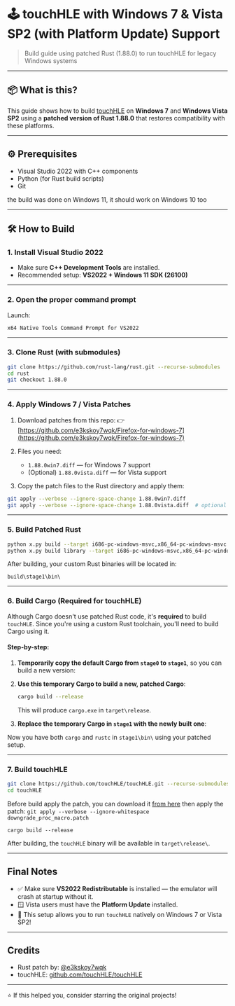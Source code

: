 


# 🕹️ touchHLE with Windows 7 & Vista SP2 (with Platform Update) Support  
> Build guide using patched Rust (1.88.0) to run touchHLE for legacy Windows systems

---

## 📦 What is this?

This guide shows how to build [touchHLE](https://github.com/touchHLE/touchHLE) on **Windows 7** and **Windows Vista SP2** using a **patched version of Rust 1.88.0** that restores compatibility with these platforms.

---

## ⚙️ Prerequisites

- Visual Studio 2022 with C++ components  
- Python (for Rust build scripts)  
- Git   

the build was done on Windows 11, it should work on Windows 10 too

---

## 🛠️ How to Build

### 1. Install Visual Studio 2022

- Make sure **C++ Development Tools** are installed.
- Recommended setup: **VS2022 + Windows 11 SDK (26100)**

---

### 2. Open the proper command prompt

Launch:  
```bash
x64 Native Tools Command Prompt for VS2022
````

---

### 3. Clone Rust (with submodules)

```bash
git clone https://github.com/rust-lang/rust.git --recurse-submodules
cd rust
git checkout 1.88.0
```

---

### 4. Apply Windows 7 / Vista Patches

1. Download patches from this repo:
   👉 [https://github.com/e3kskoy7wqk/Firefox-for-windows-7](https://github.com/e3kskoy7wqk/Firefox-for-windows-7)

2. Files you need:

   * `1.88.0win7.diff` — for Windows 7 support
   * (Optional) `1.88.0vista.diff` — for Vista support

3. Copy the patch files to the Rust directory and apply them:

```bash
git apply --verbose --ignore-space-change 1.88.0win7.diff
git apply --verbose --ignore-space-change 1.88.0vista.diff  # optional
```

---

### 5. Build Patched Rust

```bash
python x.py build --target i686-pc-windows-msvc,x86_64-pc-windows-msvc
python x.py build library --target i686-pc-windows-msvc,x86_64-pc-windows-msvc
```

After building, your custom Rust binaries will be located in:

```
build\stage1\bin\
```

---

### 6. Build Cargo (Required for touchHLE)

Although Cargo doesn't use patched Rust code, it's **required** to build `touchHLE`.
Since you're using a custom Rust toolchain, you'll need to build Cargo using it.

#### Step-by-step:

1. **Temporarily copy the default Cargo from `stage0` to `stage1`**, so you can build a new version:

2. **Use this temporary Cargo to build a new, patched Cargo**:

   ```bash
   cargo build --release
   ```

   This will produce `cargo.exe` in `target\release`.

3. **Replace the temporary Cargo in `stage1` with the newly built one**:

Now you have both `cargo` and `rustc` in `stage1\bin\` using your patched setup.

---

### 7. Build touchHLE

```bash
git clone https://github.com/touchHLE/touchHLE.git --recurse-submodules
cd touchHLE
```
Before build apply the patch, you can download it [from here](https://github.com/TimofeyLednev/touchHLE-win7/blob/main/downgrade_proc_macro.patch) then apply the patch: `git apply --verbose --ignore-whitespace downgrade_proc_macro.patch`
```
cargo build --release
```

After building, the `touchHLE` binary will be available in `target\release\`.

---

## Final Notes

* ✅ Make sure **VS2022 Redistributable** is installed — the emulator will crash at startup without it.
* 🪟 Vista users must have the **Platform Update** installed.
* 🚀 This setup allows you to run `touchHLE` natively on Windows 7 or Vista SP2!

---

## Credits

* Rust patch by: [@e3kskoy7wqk](https://github.com/e3kskoy7wqk)
* touchHLE: [github.com/touchHLE/touchHLE](https://github.com/touchHLE/touchHLE)

---

⭐ If this helped you, consider starring the original projects!

```
